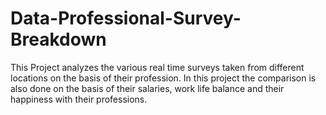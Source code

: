 # Data-Professional-Survey-Breakdown
This Project analyzes the various real time surveys taken from different locations on the basis of their profession. In this project the comparison is also done on the basis of their salaries, work life balance and their happiness with their professions. 
